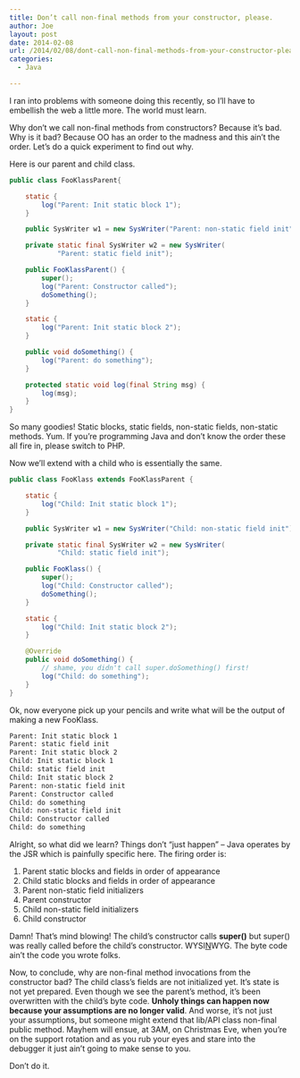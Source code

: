 ```yaml
---
title: Don’t call non-final methods from your constructor, please.
author: Joe
layout: post
date: 2014-02-08
url: /2014/02/08/dont-call-non-final-methods-from-your-constructor-please/
categories:
  - Java

---
```

I ran into problems with someone doing this recently, so I&#8217;ll have to embellish the web a little more. The world must learn.

Why don&#8217;t we call non-final methods from constructors? Because it&#8217;s bad. Why is it bad? Because OO has an order to the madness and this ain&#8217;t the order. Let&#8217;s do a quick experiment to find out why.

Here is our parent and child class.

```java
public class FooKlassParent{

    static {
        log("Parent: Init static block 1");
    }

    public SysWriter w1 = new SysWriter("Parent: non-static field init");

    private static final SysWriter w2 = new SysWriter(
            "Parent: static field init");

    public FooKlassParent() {
        super();
        log("Parent: Constructor called");
        doSomething();
    }

    static {
        log("Parent: Init static block 2");
    }

    public void doSomething() {
        log("Parent: do something");
    }

    protected static void log(final String msg) {
        log(msg);
    }
}
```

So many goodies! Static blocks, static fields, non-static fields, non-static methods. Yum. If you&#8217;re programming Java and don&#8217;t know the order these all fire in, please switch to PHP.

Now we&#8217;ll extend with a child who is essentially the same.

```java
public class FooKlass extends FooKlassParent {

    static {
        log("Child: Init static block 1");
    }

    public SysWriter w1 = new SysWriter("Child: non-static field init");

    private static final SysWriter w2 = new SysWriter(
            "Child: static field init");

    public FooKlass() {
        super();
        log("Child: Constructor called");
        doSomething();
    }

    static {
        log("Child: Init static block 2");
    }

    @Override
    public void doSomething() {
        // shame, you didn't call super.doSomething() first!
        log("Child: do something");
    }
}
```

Ok, now everyone pick up your pencils and write what will be the output of making a new FooKlass.

```bash
Parent: Init static block 1
Parent: static field init
Parent: Init static block 2
Child: Init static block 1
Child: static field init
Child: Init static block 2
Parent: non-static field init
Parent: Constructor called
Child: do something
Child: non-static field init
Child: Constructor called
Child: do something
```

Alright, so what did we learn? Things don&#8217;t &#8220;just happen&#8221; &#8211; Java operates by the JSR which is painfully specific here. The firing order is:

  1. Parent static blocks and fields in order of appearance
  2. Child static blocks and fields in order of appearance
  3. Parent non-static field initializers
  4. Parent constructor
  5. Child non-static field initializers
  6. Child constructor

Damn! That&#8217;s mind blowing! The child&#8217;s constructor calls **super()** but super() was really called before the child&#8217;s constructor. WYSI<span style="text-decoration: underline;">N</span>WYG. The byte code ain&#8217;t the code you wrote folks.

Now, to conclude, why are non-final method invocations from the constructor bad? The child class&#8217;s fields are not initialized yet. It&#8217;s state is not yet prepared. Even though we see the parent&#8217;s method, it&#8217;s been overwritten with the child&#8217;s byte code. **Unholy things can happen now because your assumptions are no longer valid**. And worse, it&#8217;s not just your assumptions, but someone might extend that lib/API class non-final public method. Mayhem will ensue, at 3AM, on Christmas Eve, when you&#8217;re on the support rotation and as you rub your eyes and stare into the debugger it just ain&#8217;t going to make sense to you.

Don&#8217;t do it.